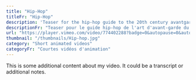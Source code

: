 ```yaml
---
title: "Hip-Hop"
titleFr: "Hip-Hop"
description: 'Teaser for the hip-hop guide to the 20th century avantgarde art.'
descriptionFr: "Teaser pour le guide hip-hop de l'art d'avant-garde du 20e siècle."
url: "https://player.vimeo.com/video/774402288?badge=0&autopause=0&autoplay=1&player_id=0&app_id=58479/embed"
thumbnail: "/thumbnails/Hip-hop.jpg"
category: "Short animated videos"
categoryFr: "Courtes vidéos d'animation"
---
```


This is some additional content about my video. It could be a transcript or additional notes.